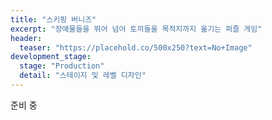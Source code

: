 ```yaml
---
title: "스키핑 버니즈"
excerpt: "장애물들을 뛰어 넘어 토끼들을 목적지까지 옮기는 퍼즐 게임"
header:
  teaser: "https://placehold.co/500x250?text=No+Image"
development_stage:
  stage: "Production"
  detail: "스테이지 및 레벨 디자인"
---
```


준비 중